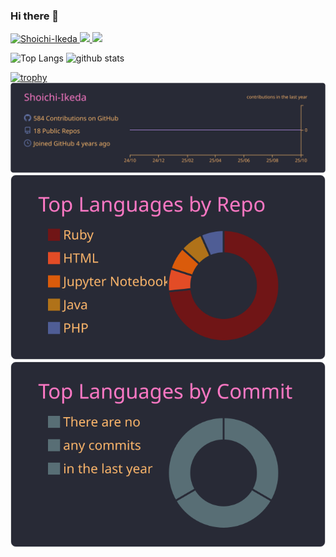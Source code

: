 ### Hi there 👋
<p align="left"> 
  <a href="https://github.com/Shoichi-Ikeda/Shoichi-Ikeda/">
    <img src="https://komarev.com/ghpvc/?username=Shoichi-Ikeda" alt="Shoichi-Ikeda" />
  </a>
  <a href="http://twitter.com/Gentle_sh01">
    <img height="20" src="https://img.shields.io/twitter/follow/Gentle_sh01?label=Twitter&logo=twitter&style=flat" />
  </a>
  <a href="https://github.com/Shoichi-Ikeda">
    <img height="20" src="https://img.shields.io/github/followers/Shoichi-Ikeda?label=follow&logo=github&style=flat" />
  </a>
</p>

<p align="left"> 
  <img alt="Top Langs" height="150px" src="https://github-readme-stats.vercel.app/api/top-langs/?username=Shoichi-Ikeda&layout=compact&count_private=true&show_icons=true&show_icons=true&theme=dark" />
  <img alt="github stats" height="150px" src="https://github-readme-stats.vercel.app/api?username=Shoichi-Ikeda&count_private=true&show_icons=true&show_icons=true&theme=dark" />
</p>

[![trophy](https://github-profile-trophy.vercel.app/?username=Shoichi-Ikeda&theme=gruvbox)](https://github.com/ryo-ma/github-profile-trophy)
[![](https://raw.githubusercontent.com/Shoichi-Ikeda/Shoichi-Ikeda/master/profile-summary-card-output/dracula/0-profile-details.svg)](https://github.com/vn7n24fzkq/github-profile-summary-cards)
[![](https://raw.githubusercontent.com/Shoichi-Ikeda/Shoichi-Ikeda/master/profile-summary-card-output/dracula/1-repos-per-language.svg)](https://github.com/vn7n24fzkq/github-profile-summary-cards)
[![](https://raw.githubusercontent.com/Shoichi-Ikeda/Shoichi-Ikeda/master/profile-summary-card-output/dracula/2-most-commit-language.svg)](https://github.com/vn7n24fzkq/github-profile-summary-cards)

